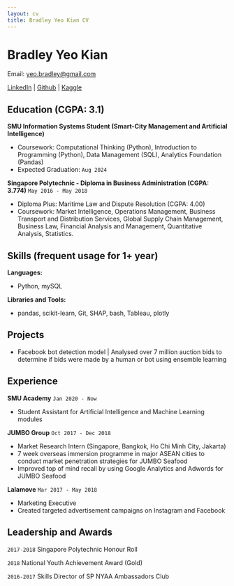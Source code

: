 ```yaml
---
layout: cv
title: Bradley Yeo Kian CV
---
```

# Bradley Yeo Kian
Email: yeo.bradley@gmail.com
<br>

<div id="webaddress">
<a href=https://www.linkedin.com/in/bradleyyeokian>LinkedIn</a>
| <a href="https://github.com/BradleyYeo">Github</a>
| <a href="https://www.kaggle.com/bradleyyeokian">Kaggle</a>
</div>

## Education (CGPA: 3.1)
**SMU Information Systems Student (Smart-City Management and Artificial Intelligence)**
- Coursework: Computational Thinking (Python), Introduction to Programming (Python), Data Management (SQL), Analytics Foundation (Pandas)
- Expected Graduation: `Aug 2024`
  </div>

**Singapore Polytechnic - Diploma in Business Administration (CGPA: 3.774)**
`May 2016 - May 2018`
- Diploma Plus: Maritime Law and Dispute Resolution (CGPA: 4.00)
- Coursework:  Market Intelligence, Operations Management, Business Transport and Distribution Services, Global Supply Chain Management, Business Law, Financial Analysis and Management, Quantitative Analysis, Statistics.

## Skills (frequent usage for 1+ year)
**Languages:**  
- Python, mySQL
  </div>
**Libraries and Tools:**
- pandas, scikit-learn, Git, SHAP, bash, Tableau, plotly

## Projects

- Facebook bot detection model | Analysed over 7 million auction bids to determine if bids were made by a human or bot using ensemble learning

## Experience
**SMU Academy**
`Jan 2020 - Now`
- Student Assistant for Artificial Intelligence and Machine Learning modules


**JUMBO Group**
`Oct 2017 - Dec 2018`
- Market Research Intern (Singapore, Bangkok, Ho Chi Minh City, Jakarta) 
- 7 week overseas immersion programme in major ASEAN cities to conduct market penetration strategies for JUMBO Seafood
- Improved top of mind recall by using Google Analytics and Adwords for JUMBO Seafood

**Lalamove**
`Mar 2017 - May 2018`
- Marketing Executive 
- Created targeted advertisement campaigns on Instagram and Facebook

## Leadership and Awards
`2017-2018`
Singapore Polytechnic Honour Roll

`2018`
National Youth Achievement Award (Gold)

`2016-2017`
Skills Director of SP NYAA Ambassadors Club


<!-- ### Footer

Last updated: Jan 2021 -->


